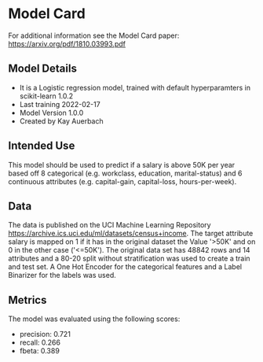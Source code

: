 # Model Card

For additional information see the Model Card paper: https://arxiv.org/pdf/1810.03993.pdf

## Model Details
- It is a Logistic regression model, trained with default hyperparamters in scikit-learn 1.0.2  
- Last training 2022-02-17
- Model Version 1.0.0
- Created by Kay Auerbach

## Intended Use
This model should be used to predict if a salary is above 50K per year based off 8 categorical (e.g. workclass, education, marital-status) and 6 continuous attributes (e.g. capital-gain, capital-loss, hours-per-week). 
## Data
The data is published on the UCI Machine Learning Repository https://archive.ics.uci.edu/ml/datasets/census+income.
The target attribute salary is mapped on 1 if it has in the original dataset the Value '>50K' and on 0 in the other case ('<=50K').
The original data set has 48842 rows and 14 attributes and a 80-20 split without stratification was used to create a train and test set.
A One Hot Encoder for the categorical features and a Label Binarizer for the labels was used.

## Metrics
The model was evaluated using the following scores:
- precision:  0.721
- recall:  0.266
- fbeta:  0.389
